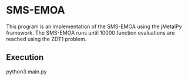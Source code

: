 # SMS-EMOA
This program is an implementation of the SMS-EMOA using the jMetalPy framework. 
The SMS-EMOA runs until 10000 function evaluations are reached using the ZDT1 problem. 

## Execution
python3 main.py
